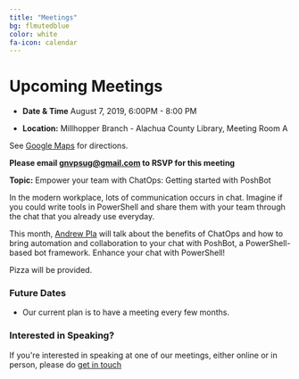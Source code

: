 ```yaml
---
title: "Meetings"
bg: flmutedblue
color: white
fa-icon: calendar
---
```


# Upcoming Meetings

- **Date & Time** August 7, 2019, 6:00PM - 8:00 PM

- **Location:** Millhopper Branch - Alachua County Library, Meeting Room A

See [Google Maps](https://goo.gl/maps/wUZRZ8Jip3zU4vAb8) for directions.


**Please email [gnvpsug@gmail.com](mailto:gnvpsug@gmail.com) to RSVP for this meeting**

**Topic:** Empower your team with ChatOps: Getting started with PoshBot

In the modern workplace, lots of communication occurs in chat. Imagine if you could write tools in PowerShell and share them with your team through the chat that you already use everyday.

This month, [Andrew Pla](https://twitter.com/andrewplatech) will talk about the benefits of ChatOps and how to bring automation and collaboration to your chat with PoshBot, a PowerShell-based bot framework. Enhance your chat with PowerShell!

Pizza will be provided.

### Future Dates

* Our current plan is to have a meeting every few months.

### Interested in Speaking?

If you're interested in speaking at one of our meetings, either online or in person, please do [get in touch](https://gnvpsug.github.io/#contact)
